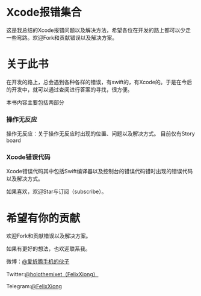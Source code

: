 # Xcode报错集合

这是我总结的Xcode报错问题以及解决方法，希望各位在开发的路上都可以少走一些弯路。欢迎Fork和贡献错误以及解决方案。

# 关于此书

在开发的路上，总会遇到各种各样的错误，有swift的，有Xcode的。于是在今后的开发中，就可以通过查阅进行答案的寻找，很方便。

本书内容主要包括两部分

### 操作无反应

操作无反应：关于操作无反应时出现的位置、问题以及解决方式。
目前仅有Story board

### Xcode错误代码

Xcode错误代码其中包括Swift编译器以及控制台的错误代码错时出现的错误代码以及解决方式。


如果喜欢，欢迎Star与订阅（subscribe）。

# 希望有你的贡献

欢迎Fork和贡献错误以及解决方案。

如果有更好的想法，也欢迎联系我。

微博：[@爱折腾手机的伙子](https://weibo.com/5210076054/profile?rightmod=1&wvr=6&mod=personinfo&is_all=1)

Twitter:[@holothemixet（FelixXiong）](https://twitter.com/holothemixet)

Telegram:[@FelixXiong](t.me/FelixXiong)

